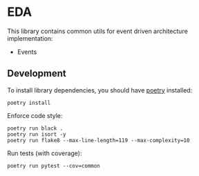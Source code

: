 # EDA

This library contains common utils for event driven architecture implementation:

- Events

## Development

To install library dependencies, you should have [poetry](https://github.com/python-poetry/poetry) installed:

```shell script
poetry install
```

Enforce code style:
```shell script
poetry run black .
poetry run isort -y
poetry run flake8 --max-line-length=119 --max-complexity=10
```

Run tests (with coverage):
```shell script
poetry run pytest --cov=common
```
